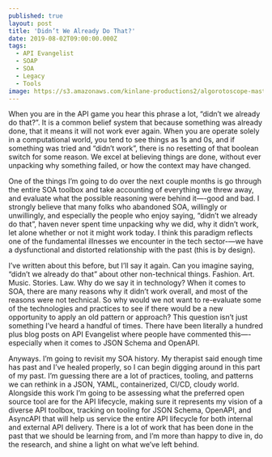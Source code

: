 ```yaml
---
published: true
layout: post
title: 'Didn’t We Already Do That?'
date: 2019-08-02T09:00:00.000Z
tags:
  - API Evangelist
  - SOAP
  - SOA
  - Legacy
  - Tools
image: https://s3.amazonaws.com/kinlane-productions2/algorotoscope-master/amusement-park-amusement-park-2-satan-red.jpg
---
```


When you are in the API game you hear this phrase a lot, “didn’t we already do that?”. It is a common belief system that because something was already done, that it means it will not work ever again. When you are operate solely in a computational world, you tend to see things as 1s and 0s, and if something was tried and “didn’t work”, there is no resetting of that boolean switch for some reason. We excel at believing things are done, without ever unpacking why something failed, or how the context may have changed.

One of the things I’m going to do over the next couple months is go through the entire SOA toolbox and take accounting of everything we threw away, and evaluate what the possible reasoning were behind it—-good and bad. I strongly believe that many folks who abandoned SOA, willingly or unwillingly, and especially the people who enjoy saying, “didn’t we already do that”, haven never spent time unpacking why we did, why it didn’t work, let alone whether or not it might work today. I think this paradigm reflects one of the fundamental illnesses we encounter in the tech sector-—we have a dysfunctional and distorted relationship with the past (this is by design).

I’ve written about this before, but I’ll say it again. Can you imagine saying, “didn’t we already do that” about other non-technical things. Fashion. Art. Music. Stories. Law. Why do we say it in technology? When it comes to SOA, there are many reasons why it didn’t work overall, and most of the reasons were not technical. So why would we not want to re-evaluate some of the technologies and practices to see if there would be a new opportunity to apply an old pattern or approach? This question isn’t just something I’ve heard a handful of times. There have been literally a hundred plus blog posts on API Evangelist where people have commented this—-especially when it comes to JSON Schema and OpenAPI.

Anyways. I’m going to revisit my SOA history. My therapist said enough time has past and I’ve healed properly, so I can begin digging around in this part of my past. I’m guessing there are a lot of practices, tooling, and patterns we can rethink in a JSON, YAML, containerized, CI/CD, cloudy world. Alongside this work I’m going to be assessing what the preferred open source tool are for the API lifecycle, making sure it represents my vision of a diverse API toolbox, tracking on tooling for JSON Schema, OpenAPI, and AsyncAPI that will help us service the entire API lifecycle for both internal and external API delivery. There is a lot of work that has been done in the past that we should be learning from, and I’m more than happy to dive in, do the research, and shine a light on what we’ve left behind.
